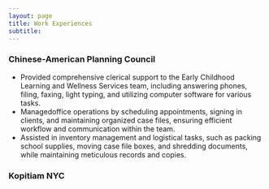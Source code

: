 ```yaml
---
layout: page
title: Work Experiences
subtitle: 
---
```


### Chinese-American Planning Council

- Provided comprehensive clerical support to the Early Childhood Learning and Wellness Services team, including answering phones,
 filing, faxing, light typing, and utilizing computer software for various tasks.
- Managedoffice operations by scheduling appointments, signing in clients, and maintaining organized case files, ensuring efficient
 workflow and communication within the team.
- Assisted in inventory management and logistical tasks, such as packing school supplies, moving case file boxes, and shredding
 documents, while maintaining meticulous records and copies.

 ### Kopitiam NYC